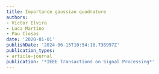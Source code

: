 ```yaml
---
title: Importance gaussian quadrature
authors:
- Vı́ctor Elvira
- Luca Martino
- Pau Closas
date: '2020-01-01'
publishDate: '2024-06-15T10:54:18.738997Z'
publication_types:
- article-journal
publication: '*IEEE Transactions on Signal Processing*'
---
```

